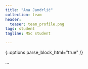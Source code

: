 ```yaml
---
title: "Ana Jandrlić"
collection: team
header:
  teaser: team_profile.png
tags: student
tagline: MSc student

---
```


{::options parse_block_html="true" /}

...

